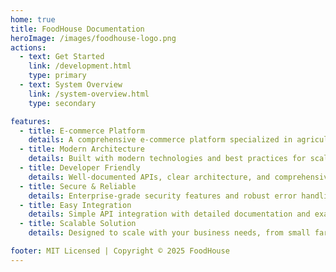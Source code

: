 ```yaml
---
home: true
title: FoodHouse Documentation
heroImage: /images/foodhouse-logo.png
actions:
  - text: Get Started
    link: /development.html
    type: primary
  - text: System Overview
    link: /system-overview.html
    type: secondary

features:
  - title: E-commerce Platform
    details: A comprehensive e-commerce platform specialized in agricultural produce trading and management.
  - title: Modern Architecture
    details: Built with modern technologies and best practices for scalability and performance.
  - title: Developer Friendly
    details: Well-documented APIs, clear architecture, and comprehensive guides for developers.
  - title: Secure & Reliable
    details: Enterprise-grade security features and robust error handling for reliable operations.
  - title: Easy Integration
    details: Simple API integration with detailed documentation and example implementations.
  - title: Scalable Solution
    details: Designed to scale with your business needs, from small farms to large agricultural enterprises.

footer: MIT Licensed | Copyright © 2025 FoodHouse
---
```


<!-- Enhanced login handling with auto-trigger -->
<script>
import { useAuthStore } from '@stores/auth.js'
import { onMounted, ref } from 'vue'

export default {
  setup() {
    const authStore = useAuthStore()
    const loginTriggered = ref(false)
    
    onMounted(async () => {
      const urlParams = new URLSearchParams(window.location.search)
      const loginRequired = urlParams.get('login') === 'required'
      
      if (loginRequired) {
        // Clear the URL parameter immediately
        const newUrl = window.location.pathname
        window.history.replaceState({}, document.title, newUrl)
        
        if (!authStore.isAuthenticated && !loginTriggered.value) {
          loginTriggered.value = true
          try {
            await authStore.login()
          } catch (error) {
            console.error('Auto-login failed:', error)
            loginTriggered.value = false
          }
        }
      }
    })
    
    return {
      authStore,
      loginTriggered
    }
  }
}
</script> 